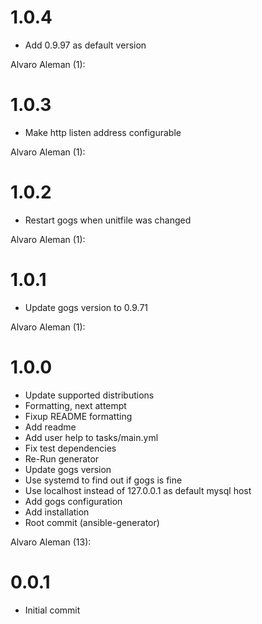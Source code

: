 # 1.0.4


* Add 0.9.97 as default version

Alvaro Aleman (1):
# 1.0.3


* Make http listen address configurable

Alvaro Aleman (1):
# 1.0.2


* Restart gogs when unitfile was changed

Alvaro Aleman (1):
# 1.0.1


* Update gogs version to 0.9.71

Alvaro Aleman (1):
# 1.0.0


* Update supported distributions
* Formatting, next attempt
* Fixup README formatting
* Add readme
* Add user help to tasks/main.yml
* Fix test dependencies
* Re-Run generator
* Update gogs version
* Use systemd to find out if gogs is fine
* Use localhost instead of 127.0.0.1 as default mysql host
* Add gogs configuration
* Add installation
* Root commit (ansible-generator)

Alvaro Aleman (13):
# 0.0.1

* Initial commit


<!-- vim: set nofen ts=4 sw=4 et: -->
